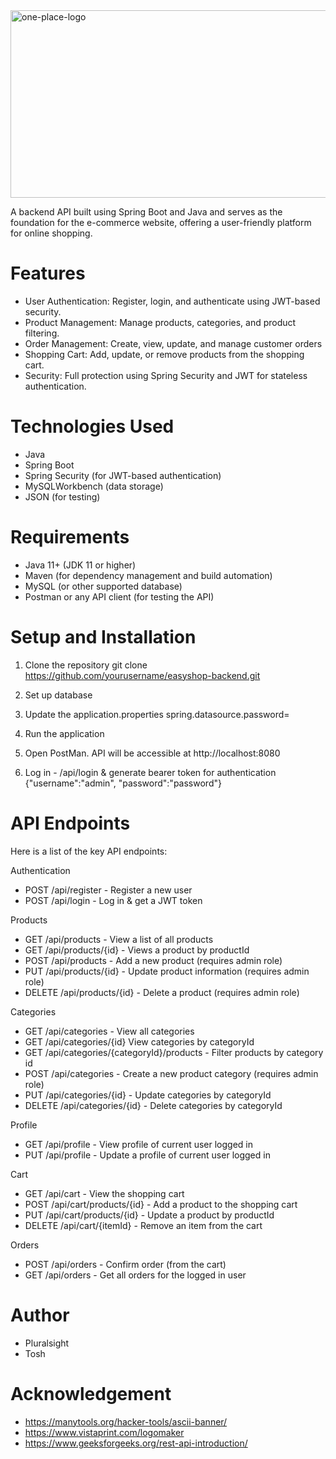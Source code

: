 <img width="1000" alt="one-place-logo" src="https://github.com/user-attachments/assets/e5dd1d59-62d3-4feb-b2ac-cf8c0410ab97" height="300"/>

A backend API built using Spring Boot and Java and serves as the foundation for the e-commerce website,
offering a user-friendly platform for online shopping.

# Features
- User Authentication: Register, login, and authenticate using JWT-based security.
- Product Management: Manage products, categories, and product filtering.
- Order Management: Create, view, update, and manage customer orders 
- Shopping Cart: Add, update, or remove products from the shopping cart.
- Security: Full protection using Spring Security and JWT for stateless authentication.

# Technologies Used
- Java 
- Spring Boot 
- Spring Security (for JWT-based authentication)
- MySQLWorkbench (data storage)
- JSON (for testing)

# Requirements
- Java 11+ (JDK 11 or higher)
- Maven (for dependency management and build automation)
- MySQL (or other supported database)
- Postman or any API client (for testing the API) 

# Setup and Installation
1. Clone the repository
git clone https://github.com/yourusername/easyshop-backend.git

2. Set up database
    
3. Update the application.properties
spring.datasource.password= <yourpassword>

4. Run the application

5. Open PostMan. API will be accessible at http://localhost:8080

6. Log in - /api/login & generate bearer token for authentication {"username":"admin", "password":"password"} 
   

# API Endpoints
Here is a list of the key API endpoints:

Authentication

- POST /api/register - Register a new user 
- POST /api/login - Log in & get a JWT token

Products

- GET /api/products - View a list of all products 
- GET /api/products/{id} - Views a product by productId
- POST /api/products - Add a new product (requires admin role) 
- PUT /api/products/{id} - Update product information (requires admin role) 
- DELETE /api/products/{id} - Delete a product (requires admin role) 

Categories

- GET /api/categories - View all categories
- GET /api/categories/{id} View categories by categoryId
- GET /api/categories/{categoryId}/products - Filter products by category id
- POST /api/categories - Create a new product category (requires admin role) 
- PUT /api/categories/{id} - Update categories by categoryId
- DELETE /api/categories/{id} - Delete categories by categoryId

Profile
- GET /api/profile - View profile of current user logged in
- PUT /api/profile - Update a profile of current user logged in 

Cart

- GET /api/cart - View the shopping cart 
- POST /api/cart/products/{id} - Add a product to the shopping cart 
- PUT /api/cart/products/{id} - Update a product by productId  
- DELETE /api/cart/{itemId} - Remove an item from the cart 

Orders

- POST /api/orders - Confirm order (from the cart) 
- GET /api/orders - Get all orders for the logged in user 

# Author 
- Pluralsight
- Tosh

# Acknowledgement 

- https://manytools.org/hacker-tools/ascii-banner/
- https://www.vistaprint.com/logomaker
- https://www.geeksforgeeks.org/rest-api-introduction/

